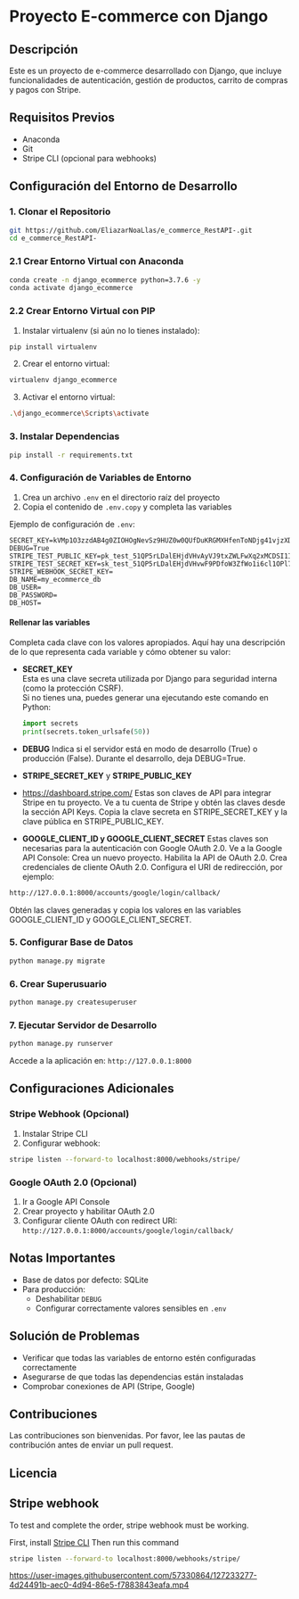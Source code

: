 # Proyecto E-commerce con Django

## Descripción
Este es un proyecto de e-commerce desarrollado con Django, que incluye funcionalidades de autenticación, gestión de productos, carrito de compras y pagos con Stripe.

## Requisitos Previos
- Anaconda
- Git
- Stripe CLI (opcional para webhooks)

## Configuración del Entorno de Desarrollo

### 1. Clonar el Repositorio
```bash
git https://github.com/EliazarNoaLlas/e_commerce_RestAPI-.git
cd e_commerce_RestAPI-
```

### 2.1 Crear Entorno Virtual con Anaconda
```bash
conda create -n django_ecommerce python=3.7.6 -y
conda activate django_ecommerce
```

### 2.2 Crear Entorno Virtual con PIP

1. Instalar virtualenv (si aún no lo tienes instalado):
```bash
pip install virtualenv
```

2. Crear el entorno virtual:
```bash
virtualenv django_ecommerce
```
3. Activar el entorno virtual:
```bash
.\django_ecommerce\Scripts\activate
```

### 3. Instalar Dependencias
```bash
pip install -r requirements.txt
```

### 4. Configuración de Variables de Entorno
1. Crea un archivo `.env` en el directorio raíz del proyecto
2. Copia el contenido de `.env.copy` y completa las variables

Ejemplo de configuración de `.env`:
```
SECRET_KEY=kVMp1O3zzdAB4g0ZIOHOgNevSz9HUZ0w0QUfDuKRGMXHfenToNDjg41vjzXDNePG5bQ
DEBUG=True
STRIPE_TEST_PUBLIC_KEY=pk_test_51QP5rLDalEHjdVHvAyVJ9txZWLFwXq2xMCDSI1IZkkMDjoQzXm6vG7zgzUohQUbUUtZxpGSHxpmuZdKcSsUlF1Hj00WfipNhxY
STRIPE_TEST_SECRET_KEY=sk_test_51QP5rLDalEHjdVHvwF9PDfoW3ZfWo1i6cl1OPl7jeYjgNAY1pCaAmZS0ARHSwVYlAEQjXQRRg0CAwIJ8siNGftft007lzPPXoC
STRIPE_WEBHOOK_SECRET_KEY=
DB_NAME=my_ecommerce_db
DB_USER=
DB_PASSWORD=
DB_HOST=
```

#### Rellenar las variables

Completa cada clave con los valores apropiados. Aquí hay una descripción de lo que representa cada variable y cómo obtener su valor:

- **SECRET_KEY**  
  Esta es una clave secreta utilizada por Django para seguridad interna (como la protección CSRF).  
  Si no tienes una, puedes generar una ejecutando este comando en Python:
  
  ```python
  import secrets
  print(secrets.token_urlsafe(50))
   ```
  
- **DEBUG**
Indica si el servidor está en modo de desarrollo (True) o producción (False).
Durante el desarrollo, deja DEBUG=True.
- **STRIPE_SECRET_KEY** y **STRIPE_PUBLIC_KEY**
- https://dashboard.stripe.com/
Estas son claves de API para integrar Stripe en tu proyecto.
Ve a tu cuenta de Stripe y obtén las claves desde la sección API Keys.
Copia la clave secreta en STRIPE_SECRET_KEY y la clave pública en STRIPE_PUBLIC_KEY.
- **GOOGLE_CLIENT_ID y GOOGLE_CLIENT_SECRET**
Estas claves son necesarias para la autenticación con Google OAuth 2.0.
Ve a la Google API Console:
Crea un nuevo proyecto.
Habilita la API de OAuth 2.0.
Crea credenciales de cliente OAuth 2.0.
Configura el URI de redirección, por ejemplo:
```bash
http://127.0.0.1:8000/accounts/google/login/callback/
```
Obtén las claves generadas y copia los valores en las variables GOOGLE_CLIENT_ID y GOOGLE_CLIENT_SECRET.




### 5. Configurar Base de Datos
```bash
python manage.py migrate
```

### 6. Crear Superusuario
```bash
python manage.py createsuperuser
```

### 7. Ejecutar Servidor de Desarrollo
```bash
python manage.py runserver
```

Accede a la aplicación en: `http://127.0.0.1:8000`

## Configuraciones Adicionales

### Stripe Webhook (Opcional)
1. Instalar Stripe CLI
2. Configurar webhook:
```bash
stripe listen --forward-to localhost:8000/webhooks/stripe/
```

### Google OAuth 2.0 (Opcional)
1. Ir a Google API Console
2. Crear proyecto y habilitar OAuth 2.0
3. Configurar cliente OAuth con redirect URI:
   `http://127.0.0.1:8000/accounts/google/login/callback/`

## Notas Importantes
- Base de datos por defecto: SQLite
- Para producción:
  - Deshabilitar `DEBUG`
  - Configurar correctamente valores sensibles en `.env`

## Solución de Problemas
- Verificar que todas las variables de entorno estén configuradas correctamente
- Asegurarse de que todas las dependencias están instaladas
- Comprobar conexiones de API (Stripe, Google)

## Contribuciones
Las contribuciones son bienvenidas. Por favor, lee las pautas de contribución antes de enviar un pull request.

## Licencia


## Stripe webhook

To test and complete the order, stripe webhook must be working.

First, install [Stripe CLI]
Then run this command
```sh
stripe listen --forward-to localhost:8000/webhooks/stripe/
```




   [Python]: https://www.python.org/downloads/release/python-376/
   [Django]: https://www.djangoproject.com/download/
   [Template]: https://mdbootstrap.com/freebies/jquery/e-commerce/
   [Stripe CLI]: https://stripe.com/docs/stripe-cli#install
   [Stripe]: https://stripe.com/
   [Google API]: https://developers.google.com/identity/protocols/oauth2

https://user-images.githubusercontent.com/57330864/127233277-4d24491b-aec0-4d94-86e5-f7883843eafa.mp4